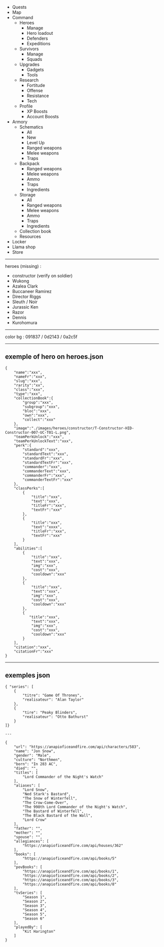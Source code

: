 - Quests
- Map
- Command
    - Heroes
        - Manage
        - Hero loadout
        - Defenders
        - Expeditions
    - Survivors
        - Manage
        - Squads
    - Upgrades
        - Gadgets
        - Tools
    - Research
        - Fortitude
        - Offense
        - Resistance
        - Tech
    - Profile
        - XP Boosts
        - Account Boosts
- Armory
    - Schematics
        - All
        - New
        - Level Up
        - Ranged weapons
        - Melee weapons
        - Traps
    - Backpack
        - Ranged weapons
        - Melee weapons
        - Ammo
        - Traps
        - Ingredients
    - Storage
        - All
        - Ranged weapons
        - Melee weapons
        - Ammo
        - Traps
        - Ingredients
    - Collection book
    - Resources
- Locker
- Llama shop
- Store

---

heroes (missing) :
- constructor (verify on soldier)
- Wukong
- Azalea Clark
- Buccaneer Ramirez
- Director Riggs
- Sleuth / Noir
- Jurassic Ken
- Razor
- Dennis
- Kurohomura
    
---

color bg : 091837 / 0d2143 / 0a2c5f

---

## exemple of hero on heroes.json

    {
        "name":"xxx",
        "nameFr":"xxx",
        "slug":"xxx",
        "rarity":"xx",
        "class":"xxx",
        "type":"xxx",
        "collectionBook":{
            "group":"xxx",
            "subgroup":"xxx",
            "bloc":"xxx",
            "own":"xxx",
            "collect":"xxx"
        },
        "image":"./images/heroes/constructor/T-Constructor-HID-Constructor-007-UC-T01-L.png",
        "teamPerkUnlock":"xxx",
        "teamPerkUnlockText":"xxx",
        "perk":{
            "standard":"xxx",
            "standardText":"xxx",
            "standardFr":"xxx",
            "standardTextFr":"xxx",
            "commander":"xxx",
            "commanderText":"xxx",
            "commanderFr":"xxx",
            "commanderTextFr":"xxx"
        },
        "classPerks":[
            {
                "title":"xxx",
                "text":"xxx",
                "titleFr":"xxx",
                "textFr":"xxx"
            },
            {
                "title":"xxx",
                "text":"xxxx",
                "titleFr":"xxx",
                "textFr":"xxx"
            }
        ],
        "abilities":[
            {
                "title":"xxx",
                "text":"xxx",
                "img":"xxx",
                "cost":"xxx",
                "cooldown":"xxx"
            },
            {
                "title":"xxx",
                "text":"xxx",
                "img":"xxx",
                "cost":"xxx",
                "cooldown":"xxx"
            },
            {
               "title":"xxx",
                "text":"xxx",
                "img":"xxx",
                "cost":"xxx",
                "cooldown":"xxx"
            }
        ],
        "citation":"xxx",
        "citationFr":"xxx"
    }

---

## exemples json
    { "series": [
        {
            "titre": "Game Of Thrones", 
            "realisateur": "Alan Taylor"
        },
        {
            "tire": "Peaky Blinders",
            "realisateur": "Otto Bathurst"
        }
    ]} 

    ---

    {
        "url": "https://anapioficeandfire.com/api/characters/583",
        "name": "Jon Snow",
        "gender": "Male",
        "culture": "Northmen",
        "born": "In 283 AC",
        "died": "",
        "titles": [
            "Lord Commander of the Night's Watch"
        ],
        "aliases": [
            "Lord Snow",
            "Ned Stark's Bastard",
            "The Snow of Winterfell",
            "The Crow-Come-Over",
            "The 998th Lord Commander of the Night's Watch",
            "The Bastard of Winterfell",
            "The Black Bastard of the Wall",
            "Lord Crow"
        ],
        "father": "",
        "mother": "",
        "spouse": "",
        "allegiances": [
            "https://anapioficeandfire.com/api/houses/362"
        ],
        "books": [
            "https://anapioficeandfire.com/api/books/5"
        ],
        "povBooks": [
            "https://anapioficeandfire.com/api/books/1",
            "https://anapioficeandfire.com/api/books/2",
            "https://anapioficeandfire.com/api/books/3",
            "https://anapioficeandfire.com/api/books/8"
        ],
        "tvSeries": [
            "Season 1",
            "Season 2",
            "Season 3",
            "Season 4",
            "Season 5",
            "Season 6"
        ],
        "playedBy": [
            "Kit Harington"
        ]
    }
